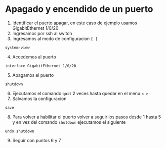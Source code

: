 # Apagado y encendido de un puerto

1. Identificar el puerto apagar, en este caso de ejemplo usamos GigabitEthernet 1/0/20
2. Ingresamos por ssh al switch
3. Ingresamos al modo de configuracion ```[ ]```
```
system-view
```
4. Accedemos al puerto
```
interface GigabitEthernet 1/0/20
```
5. Apagamos el puerto
```
shutdown
```
6. Ejecutamos el comando ```quit``` 2 veces hasta quedar en el menu ```< >```
7. Salvamos la configuracion
```
save
```
8. Para volver a habilitar el puerto volver a seguir los pasos desde 1 hasta 5 y en vez del comando ```shutdown``` ejecutamos el siguiente
```
undo shutdown
```
9. Seguir con puntos 6 y 7
